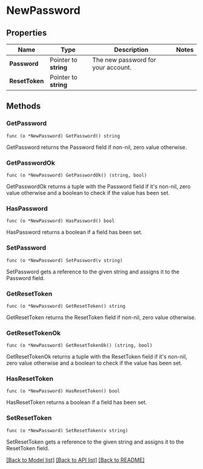# NewPassword

## Properties

Name | Type | Description | Notes
------------ | ------------- | ------------- | -------------
**Password** | Pointer to **string** | The new password for your account. | 
**ResetToken** | Pointer to **string** |  | 

## Methods

### GetPassword

`func (o *NewPassword) GetPassword() string`

GetPassword returns the Password field if non-nil, zero value otherwise.

### GetPasswordOk

`func (o *NewPassword) GetPasswordOk() (string, bool)`

GetPasswordOk returns a tuple with the Password field if it's non-nil, zero value otherwise
and a boolean to check if the value has been set.

### HasPassword

`func (o *NewPassword) HasPassword() bool`

HasPassword returns a boolean if a field has been set.

### SetPassword

`func (o *NewPassword) SetPassword(v string)`

SetPassword gets a reference to the given string and assigns it to the Password field.

### GetResetToken

`func (o *NewPassword) GetResetToken() string`

GetResetToken returns the ResetToken field if non-nil, zero value otherwise.

### GetResetTokenOk

`func (o *NewPassword) GetResetTokenOk() (string, bool)`

GetResetTokenOk returns a tuple with the ResetToken field if it's non-nil, zero value otherwise
and a boolean to check if the value has been set.

### HasResetToken

`func (o *NewPassword) HasResetToken() bool`

HasResetToken returns a boolean if a field has been set.

### SetResetToken

`func (o *NewPassword) SetResetToken(v string)`

SetResetToken gets a reference to the given string and assigns it to the ResetToken field.


[[Back to Model list]](../README.md#documentation-for-models) [[Back to API list]](../README.md#documentation-for-api-endpoints) [[Back to README]](../README.md)


